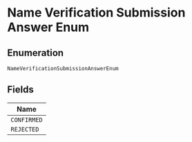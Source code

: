 
# Name Verification Submission Answer Enum

## Enumeration

`NameVerificationSubmissionAnswerEnum`

## Fields

| Name |
|  --- |
| `CONFIRMED` |
| `REJECTED` |

